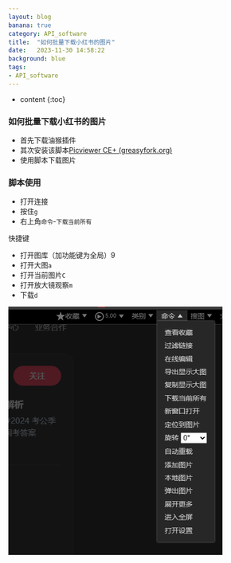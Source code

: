 ```yaml
---
layout: blog
banana: true
category: API_software
title:  "如何批量下载小红书的图片"
date:   2023-11-30 14:58:22
background: blue
tags:
- API_software
---
```


* content
{:toc}
### 如何批量下载小红书的图片

- 首先下载油猴插件
- 其次安装该脚本[Picviewer CE+ (greasyfork.org)](https://greasyfork.org/zh-CN/scripts/24204-picviewer-ce)
- 使用脚本下载图片



### 脚本使用

- 打开连接
- 按住`g`
- 右上角`命令`-`下载当前所有`

快捷键

- 打开图库（加功能键为全局）9
- 打开大图`a`
-  打开当前图片`C`
- 打开放大镜观察`m`
- 下载`d`





![image-20231130210427811](assets/image-20231130210427811.png)
